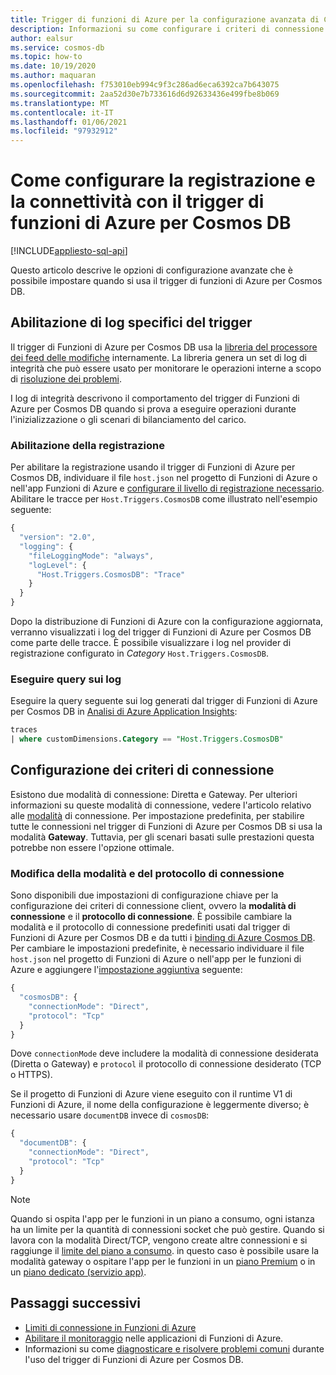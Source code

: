 ```yaml
---
title: Trigger di funzioni di Azure per la configurazione avanzata di Cosmos DB
description: Informazioni su come configurare i criteri di connessione e di registrazione usati dal trigger di funzioni di Azure per Cosmos DB
author: ealsur
ms.service: cosmos-db
ms.topic: how-to
ms.date: 10/19/2020
ms.author: maquaran
ms.openlocfilehash: f753010eb994c9f3c286ad6eca6392ca7b643075
ms.sourcegitcommit: 2aa52d30e7b733616d6d92633436e499fbe8b069
ms.translationtype: MT
ms.contentlocale: it-IT
ms.lasthandoff: 01/06/2021
ms.locfileid: "97932912"
---
```

# <a name="how-to-configure-logging-and-connectivity-with-the-azure-functions-trigger-for-cosmos-db"></a>Come configurare la registrazione e la connettività con il trigger di funzioni di Azure per Cosmos DB
[!INCLUDE[appliesto-sql-api](includes/appliesto-sql-api.md)]

Questo articolo descrive le opzioni di configurazione avanzate che è possibile impostare quando si usa il trigger di funzioni di Azure per Cosmos DB.

## <a name="enabling-trigger-specific-logs"></a>Abilitazione di log specifici del trigger

Il trigger di Funzioni di Azure per Cosmos DB usa la [libreria del processore dei feed delle modifiche](./change-feed-processor.md) internamente. La libreria genera un set di log di integrità che può essere usato per monitorare le operazioni interne a scopo di [risoluzione dei problemi](./troubleshoot-changefeed-functions.md).

I log di integrità descrivono il comportamento del trigger di Funzioni di Azure per Cosmos DB quando si prova a eseguire operazioni durante l'inizializzazione o gli scenari di bilanciamento del carico.

### <a name="enabling-logging"></a>Abilitazione della registrazione

Per abilitare la registrazione usando il trigger di Funzioni di Azure per Cosmos DB, individuare il file `host.json` nel progetto di Funzioni di Azure o nell'app Funzioni di Azure e [configurare il livello di registrazione necessario](../azure-functions/functions-monitoring.md#log-levels-and-categories). Abilitare le tracce per  `Host.Triggers.CosmosDB` come illustrato nell'esempio seguente:

```js
{
  "version": "2.0",
  "logging": {
    "fileLoggingMode": "always",
    "logLevel": {
      "Host.Triggers.CosmosDB": "Trace"
    }
  }
}
```

Dopo la distribuzione di Funzioni di Azure con la configurazione aggiornata, verranno visualizzati i log del trigger di Funzioni di Azure per Cosmos DB come parte delle tracce. È possibile visualizzare i log nel provider di registrazione configurato in *Category* `Host.Triggers.CosmosDB`.

### <a name="query-the-logs"></a>Eseguire query sui log

Eseguire la query seguente sui log generati dal trigger di Funzioni di Azure per Cosmos DB in [Analisi di Azure Application Insights](../azure-monitor/log-query/log-query-overview.md):

```sql
traces
| where customDimensions.Category == "Host.Triggers.CosmosDB"
```

## <a name="configuring-the-connection-policy"></a>Configurazione dei criteri di connessione

Esistono due modalità di connessione: Diretta e Gateway. Per ulteriori informazioni su queste modalità di connessione, vedere l'articolo relativo alle [modalità](sql-sdk-connection-modes.md) di connessione. Per impostazione predefinita, per stabilire tutte le connessioni nel trigger di Funzioni di Azure per Cosmos DB si usa la modalità **Gateway**. Tuttavia, per gli scenari basati sulle prestazioni questa potrebbe non essere l'opzione ottimale.

### <a name="changing-the-connection-mode-and-protocol"></a>Modifica della modalità e del protocollo di connessione

Sono disponibili due impostazioni di configurazione chiave per la configurazione dei criteri di connessione client, ovvero la **modalità di connessione** e il **protocollo di connessione**. È possibile cambiare la modalità e il protocollo di connessione predefiniti usati dal trigger di Funzioni di Azure per Cosmos DB e da tutti i [binding di Azure Cosmos DB](../azure-functions/functions-bindings-cosmosdb-v2-output.md). Per cambiare le impostazioni predefinite, è necessario individuare il file `host.json` nel progetto di Funzioni di Azure o nell'app per le funzioni di Azure e aggiungere l'[impostazione aggiuntiva](../azure-functions/functions-bindings-cosmosdb-v2-output.md#hostjson-settings) seguente:

```js
{
  "cosmosDB": {
    "connectionMode": "Direct",
    "protocol": "Tcp"
  }
}
```

Dove `connectionMode` deve includere la modalità di connessione desiderata (Diretta o Gateway) e `protocol` il protocollo di connessione desiderato (TCP o HTTPS). 

Se il progetto di Funzioni di Azure viene eseguito con il runtime V1 di Funzioni di Azure, il nome della configurazione è leggermente diverso; è necessario usare `documentDB` invece di `cosmosDB`:

```js
{
  "documentDB": {
    "connectionMode": "Direct",
    "protocol": "Tcp"
  }
}
```

> [!NOTE]
> Quando si ospita l'app per le funzioni in un piano a consumo, ogni istanza ha un limite per la quantità di connessioni socket che può gestire. Quando si lavora con la modalità Direct/TCP, vengono create altre connessioni e si raggiunge il [limite del piano a consumo](../azure-functions/manage-connections.md#connection-limit). in questo caso è possibile usare la modalità gateway o ospitare l'app per le funzioni in un [piano Premium](../azure-functions/functions-premium-plan.md) o in un [piano dedicato (servizio app)](../azure-functions/dedicated-plan.md).

## <a name="next-steps"></a>Passaggi successivi

* [Limiti di connessione in Funzioni di Azure](../azure-functions/manage-connections.md#connection-limit)
* [Abilitare il monitoraggio](../azure-functions/functions-monitoring.md) nelle applicazioni di Funzioni di Azure.
* Informazioni su come [diagnosticare e risolvere problemi comuni](./troubleshoot-changefeed-functions.md) durante l'uso del trigger di Funzioni di Azure per Cosmos DB.